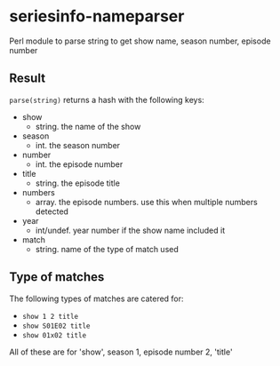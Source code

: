 # seriesinfo-nameparser
Perl module to parse string to get show name, season number, episode number

## Result

`parse(string)` returns a hash with the following keys:

- show
    - string. the name of the show
- season
    - int. the season number
- number
    - int. the episode number
- title
    - string. the episode title
- numbers
    - array. the episode numbers. use this when multiple numbers detected
- year
    - int/undef. year number if the show name included it
- match
    - string. name of the type of match used

## Type of matches

The following types of matches are catered for:

- `show 1 2 title`
- `show S01E02 title`
- `show 01x02 title`

All of these are for 'show', season 1, episode number 2, 'title'
